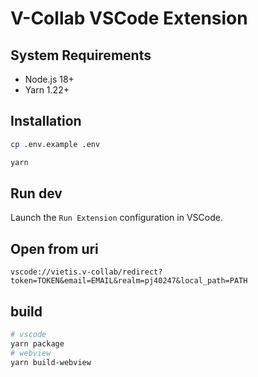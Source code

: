 # V-Collab VSCode Extension

## System Requirements
- Node.js 18+
- Yarn 1.22+

## Installation
```sh
cp .env.example .env

yarn
```

## Run dev
Launch the `Run Extension` configuration in VSCode.

## Open from uri
```
vscode://vietis.v-collab/redirect?token=TOKEN&email=EMAIL&realm=pj40247&local_path=PATH
```

## build
```sh
# vscode
yarn package
# webview
yarn build-webview
```
